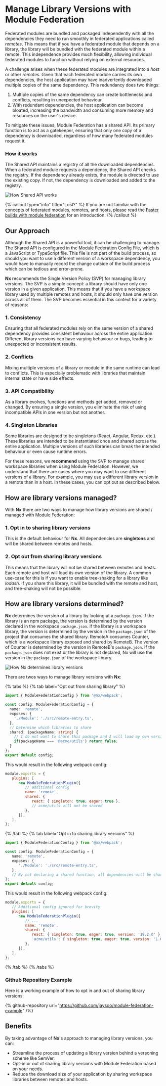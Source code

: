 # Manage Library Versions with Module Federation

Federated modules are bundled and packaged independently with all the dependencies they need to run smoothly in federated applications called _remotes_. This means that if you have a federated module that depends on a library, the library will be bundled with the federated module within a remote. This independence provides much flexibility, allowing individual federated modules to function without relying on external resources.

A challenge arises when these federated modules are integrated into a _host_ or other _remotes_. Given that each federated module carries its own dependencies, the host application may have inadvertently downloaded multiple copies of the same dependency. This redundancy does two things:

1. Multiple copies of the same dependency can create bottlenecks and conflicts, resulting in unexpected behaviour.
2. With redundant dependencies, the host application can become bloated, increasing the bandwidth and consuming more memory and resources on the user's device.

To mitigate these issues, Module Federation has a shared API. Its primary function is to act as a gatekeeper, ensuring that only one copy of a dependency is downloaded, regardless of how many federated modules request it.

### How it works

The Shared API maintains a registry of all the downloaded dependencies. When a federated module requests a dependency, the Shared API checks the registry. If the dependency already exists, the module is directed to use the existing copy. If not, the dependency is downloaded and added to the registry.

![How Shared API works](/shared/concepts/module-federation/shared-api.png)

{% callout type="info" title="Lost?" %}
If you are not familiar with the concepts of federated modules, remotes, and hosts, please read the [Faster builds with module federation](/concepts/module-federation/faster-builds-with-module-federation) for an introduction.
{% /callout %}

## Our Approach

Although the Shared API is a powerful tool, it can be challenging to manage. The Shared API is configured in the Module Federation Config File, which is a JavaScript or TypeScript file. This file is not part of the build process, so should you want to use a different version of a workspace dependency, you would have to manually record the change outside of the build process which can be tedious and error-prone.

**Nx** recommends the Single Version Policy (SVP) for managing library versions. The SVP is a simple concept: a library should have only one version in a given application. This means that if you have a workspace library used by multiple remotes and hosts, it should only have one version across all of them. The SVP becomes essential in this context for a variety of reasons:

### 1. Consistency

Ensuring that all federated modules rely on the same version of a shared dependency provides consistent behaviour across the entire application. Different library versions can have varying behaviour or bugs, leading to unexpected or inconsistent results.

### 2. Conflicts

Mixing multiple versions of a library or module in the same runtime can lead to conflicts. This is especially problematic with libraries that maintain internal state or have side effects.

### 3. API Compatibility

As a library evolves, functions and methods get added, removed or changed. By ensuring a single version, you eliminate the risk of using incompatible APIs in one version but not another.

### 4. Singleton Libraries

Some libraries are designed to be singletons (React, Angular, Redux, etc.). These libraries are intended to be instantiated once and shared across the entire application. Multiple versions of such libraries can break the intended behaviour or even cause runtime errors.

For these reasons, we **recommend** using the SVP to manage shared workspace libraries when using Module Federation. However, we understand that there are cases where you may want to use different versions of a library. For example, you may use a different library version in a remote than in a host. In these cases, you can opt out as described below.

## How are library versions managed?

With **Nx** there are two ways to manage how library versions are shared / managed with Module Federation:

### 1. Opt in to sharing library versions

This is the default behaviour for **Nx**. All dependencies are **singletons** and will be shared between remotes and hosts.

### 2. Opt out from sharing library versions

This means that the library will not be shared between remotes and hosts. Each remote and host will load its own version of the library.
A common use-case for this is if you want to enable tree-shaking for a library like _lodash_. If you share this library, it will be bundled with the remote and host, and tree-shaking will not be possible.

## How are library versions determined?

**Nx** determines the version of a library by looking at a `package.json`. If the library is an npm package, the version is determined by the version declared in the workspace `package.json`. If the library is a workspace library, the version is determined by the version in the `package.json` of the project that consumes the shared library. RemoteA consumes Counter, which is a workspace library exposed and shared by RemoteB. The version of Counter is determined by the version in RemoteB's `package.json`. If the `package.json` does not exist or the library is not declared, Nx will use the version in the `package.json` of the workspace library.

![How Nx determines library versions](/shared/concepts/module-federation/nx-library-version.png)

There are twos ways to manage library versions with **Nx**:

{% tabs %}
{% tab label="Opt out from sharing library" %}

```ts {% fileName="remote/module-federation.config.ts" %}
import { ModuleFederationConfig } from '@nx/webpack';

const config: ModuleFederationConfig = {
  name: 'remote',
  exposes: {
    './Module': './src/remote-entry.ts',
  },
  // Determine which libraries to share
  shared: (packageName: string) {
    // I do not want to share this package and I will load my own version
    if(packageName === '@acme/utils') return false;
  }
};
export default config;
```

This would result in the following webpack config:

```js {% fileName="webpack.config.js" %}
module.exports = {
   plugins: [
      new ModuleFederationPlugin({
         // additional config
         name: 'remote',
         shared: {
            react: { singleton: true, eager: true },
            // acme/utils will not be shared
         },
      }),
   ],
};
```

{% /tab %}
{% tab label="Opt in to sharing library versions" %}

```ts {% fileName="remote/module-federation.config.ts" %}
import { ModuleFederationConfig } from '@nx/webpack';

const config: ModuleFederationConfig = {
   name: 'remote',
   exposes: {
      './Module': './src/remote-entry.ts',
   },
   // By not declaring a shared function, all dependencies will be shared
};
export default config;
```

This would result in the following webpack config:

```js {% fileName="webpack.config.js" %}
module.exports = {
   // Additional config ignored for brevity
   plugins: [
      new ModuleFederationPlugin({
         // ...
         name: 'remote',
         shared: {
            react: { singleton: true, eager: true, version: '18.2.0' },
            'acme/utils': { singleton: true, eager: true, version: '1.0.0' }, // <--- This version is determined by the logic discussed earlier
         },
      }),
   ],
};
```

{% /tab %}
{% /tabs %}

### Github Repository Example

Here is a working example of how to opt in and out of sharing library versions:

{% github-repository url="https://github.com/jaysoo/module-federation-example" /%}

## Benefits

By taking advantage of **Nx**'s approach to managing library versions, you can:

-  Streamline the process of updating a library version behind a versoning scheme like SemVer.
-  Opt-in or out of sharing library versions with Module Federation based on your needs.
-  Reduce the download size of your application by sharing workspace libraries between remotes and hosts.
